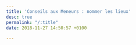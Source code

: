 ```yaml
---
title: 'Conseils aux Meneurs : nommer les lieux'
desc: true
permalink: "/:title"
date: 2018-11-27 14:50:57 +0100

---
```

